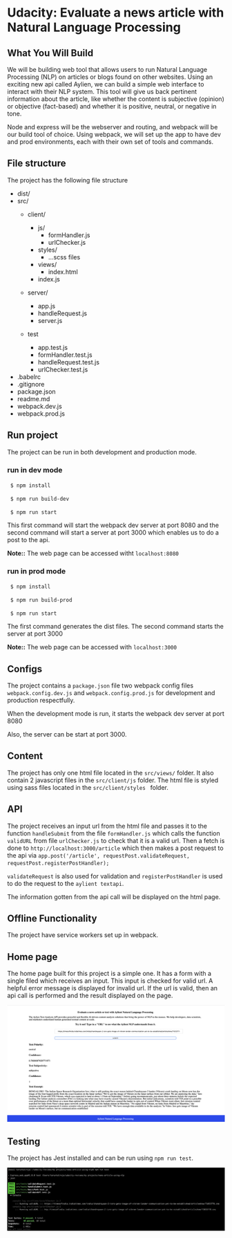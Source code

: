 # Udacity: Evaluate a news article with Natural Language Processing

## What You Will Build

We will be building web tool that allows users to run Natural Language Processing (NLP) on articles or blogs found on other websites. Using an exciting new api called Aylien, we can build a simple web interface to interact with their NLP system. This tool will give us back pertinent information about the article, like whether the content is subjective (opinion) or objective (fact-based) and whether it is positive, neutral, or negative in tone.

Node and express will be the webserver and routing, and webpack will be our build tool of choice. Using webpack, we will set up the app to have dev and prod environments, each with their own set of tools and commands. 

## File structure
The project has the following file structure


- dist/
- src/
  - client/
    - js/
      - formHandler.js
      - urlChecker.js
    - styles/
      - ...scss files
    - views/
      - index.html
    - index.js
    
  - server/
    - app.js
    - handleRequest.js
    - server.js
  - test
    - app.test.js
    - formHandler.test.js
    - handleRequest.test.js
    - urlChecker.test.js
- .babelrc
- .gitignore
- package.json
- readme.md
- webpack.dev.js
- webpack.prod.js

## Run project
The project can be run in both development and production mode.
### run in dev mode
` $ npm install`

` $ npm run build-dev`

` $ npm run start`

This first command will start the webpack dev server at port 8080 and the second command will start a server at port 3000 
which enables us to do a post to the api.

**Note::** The web page can be accessed witht `localhost:8080`

### run in prod mode
` $ npm install`

` $ npm run build-prod`

` $ npm run start`

The first command generates the dist files. The second command starts the server at port 3000

**Note::** The web page can be accessed with `localhost:3000`
## Configs

The project contains a `package.json` file two webpack config files `webpack.config.dev.js` and `webpack.config.prod.js` for development and production respectfully.

When the development mode is run, it starts the webpack dev server at port 8080

Also, the server can be start at port 3000.

## Content
The project has only one html file located in the `src/views/` folder. It also contain 2 javascript files in the `src/client/js` folder. The html file is styled using sass files located in the `src/client/styles ` folder.

## API
The project receives an input url from the html file and passes it to the function `handleSubmit` from the  file `formHandler.js` which calls the function `validURL` from file `urlChecker.js` to check that it is a valid url. Then a fetch is done to `http://localhost:3000/article` which then makes a post request to the api via `app.post('/article', requestPost.validateRequest, requestPost.registerPostHandler);`

`validateRequest` is also used for validation and `registerPostHandler` is used to do the request to the `aylient textapi`.

The information gotten from the api call will be displayed on the html page.

## Offline Functionality
The project have service workers set up in webpack. 


## Home page
The home page built for this project is a simple one. It has a form with a single filed which receives an input. This input is checked for valid url. A helpful error message is displayed for invalid url. If the url is valid, then an api call is performed and the result displayed on the page.

![](images/home_page_screenshot.png)

## Testing

The project has Jest installed and can be run using `npm run test`. 

![](images/tests_screenshot.png)

